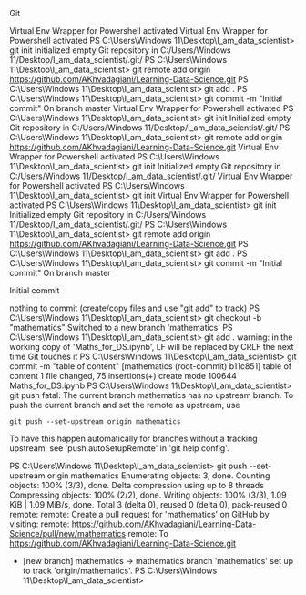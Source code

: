 Git

Virtual Env Wrapper for Powershell activated
Virtual Env Wrapper for Powershell activated
PS C:\Users\Windows 11\Desktop\I_am_data_scientist> git init
Initialized empty Git repository in C:/Users/Windows 11/Desktop/I_am_data_scientist/.git/
PS C:\Users\Windows 11\Desktop\I_am_data_scientist> git remote add origin https://github.com/AKhvadagiani/Learning-Data-Science.git
PS C:\Users\Windows 11\Desktop\I_am_data_scientist> git add .
PS C:\Users\Windows 11\Desktop\I_am_data_scientist> git commit -m "Initial commit"
On branch master
Virtual Env Wrapper for Powershell activated
PS C:\Users\Windows 11\Desktop\I_am_data_scientist> git init
Initialized empty Git repository in C:/Users/Windows 11/Desktop/I_am_data_scientist/.git/
PS C:\Users\Windows 11\Desktop\I_am_data_scientist> git remote add origin https://github.com/AKhvadagiani/Learning-Data-Science.git
Virtual Env Wrapper for Powershell activated
PS C:\Users\Windows 11\Desktop\I_am_data_scientist> git init
Initialized empty Git repository in C:/Users/Windows 11/Desktop/I_am_data_scientist/.git/
Virtual Env Wrapper for Powershell activated
PS C:\Users\Windows 11\Desktop\I_am_data_scientist> git init
Virtual Env Wrapper for Powershell activated
PS C:\Users\Windows 11\Desktop\I_am_data_scientist> git init
Initialized empty Git repository in C:/Users/Windows 11/Desktop/I_am_data_scientist/.git/
PS C:\Users\Windows 11\Desktop\I_am_data_scientist> git remote add origin https://github.com/AKhvadagiani/Learning-Data-Science.git
PS C:\Users\Windows 11\Desktop\I_am_data_scientist> git add .
PS C:\Users\Windows 11\Desktop\I_am_data_scientist> git commit -m "Initial commit"
On branch master

Initial commit

nothing to commit (create/copy files and use "git add" to track)
PS C:\Users\Windows 11\Desktop\I_am_data_scientist> git checkout -b "mathematics"
Switched to a new branch 'mathematics'
PS C:\Users\Windows 11\Desktop\I_am_data_scientist> git add .
warning: in the working copy of 'Maths_for_DS.ipynb', LF will be replaced by CRLF the next time Git touches it
PS C:\Users\Windows 11\Desktop\I_am_data_scientist> git commit -m "table of content"
[mathematics (root-commit) b11c851] table of content
 1 file changed, 75 insertions(+)
 create mode 100644 Maths_for_DS.ipynb
PS C:\Users\Windows 11\Desktop\I_am_data_scientist> git push
fatal: The current branch mathematics has no upstream branch.
To push the current branch and set the remote as upstream, use

    git push --set-upstream origin mathematics

To have this happen automatically for branches without a tracking
upstream, see 'push.autoSetupRemote' in 'git help config'.

PS C:\Users\Windows 11\Desktop\I_am_data_scientist> git push --set-upstream origin mathematics
Enumerating objects: 3, done.
Counting objects: 100% (3/3), done.
Delta compression using up to 8 threads
Compressing objects: 100% (2/2), done.
Writing objects: 100% (3/3), 1.09 KiB | 1.09 MiB/s, done.
Total 3 (delta 0), reused 0 (delta 0), pack-reused 0
remote: 
remote: Create a pull request for 'mathematics' on GitHub by visiting:
remote:      https://github.com/AKhvadagiani/Learning-Data-Science/pull/new/mathematics
remote:
To https://github.com/AKhvadagiani/Learning-Data-Science.git
 * [new branch]      mathematics -> mathematics
branch 'mathematics' set up to track 'origin/mathematics'.
PS C:\Users\Windows 11\Desktop\I_am_data_scientist> 